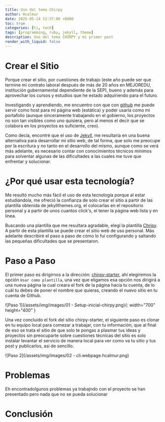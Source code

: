 ```yaml
---
title: Uso del tema Chirpy
author: Hcalmur
date: 2025-05-14 12:37:00 +0800
toc: true
categories: [ti, tech]
tags: [programming, ruby, jekyll, theme]
description: Uso del tema CHIRPY y mi primer post
render_with_liquid: false
---
```


# Crear el Sitio

Porque crear el sitio, por cuestiones de trabajo (este año puede ser que termine mi contrato laboral después de más de 20 años en MEJOREDU, institución gubernamental dependiente de la SEP), bueno y además para aprovechar los cursos y estudios que he estado adquiriendo para el futuro.

Investigando y aprendiendo, me encuentro con que con [github](https://github.com) me puede servir como host para mi página web (estática) y poder usarla como mi portafolio (aunque sinceramente trabajando en el gobierno, los proyectos no son tan visibles como uno quisiera, pero al menos el decir que se colabora en los proyectos es suficiente, creo).

Como decía, encontré que el uso de [Jekyll](https://jekyllrb.com/), me resultaría en una buena alternativa para desarrollar mi sitio web, de tal forma, que solo me preocupe por la escritura y no tanto en el desarrollo del mismo, aunque como se verá más adelante, es necesario contar con conocimientos técnicos mínimos para solventar algunas de las dificultades a las cuales me tuve que enfrentar y solucionar.


# ¿Por qué usar esta tecnología?

Me resultó mucho más fácil el uso de esta tecnología porque al estar estudiándola, me ofreció la confianza de solo crear el sitio a  partir de las plantilla obtenida de jekyllthemes.org, el colocarlas  en el repositorio personal y a partir de unos cuantos click's, el tener la página web lista y en línea.

Buscando una plantilla que me resultara agradable, elegí la plantilla [Chripy](https://github.com/cotes2020/chirpy-starter). A partir de esta plantilla se puede crear el sitio web de uso personal. Más adelante describiré el paso a paso de cómo lo fui configurando y saltando las pequeñas dificultades que se presentaron.

# Paso a Paso

El primer paso es dirigirnos a la dirección: [chirpy-starter](https://github.com/cotes2020/chirpy-starter), ahí elegiremos la opción  `Usar como plantilla`, una vez que eligamos esa opción nos dirigirá a una nueva página la cual creara el fork de la página hacía tu cuenta, de lo cuál tu debes de poner el nombre que quieras, creando el nuevo sitio en tu cuenta de Github.

![Paso 1](/assets/img/images/01 - Setup-inicial-chirpy.png){: width="700" height="400" }

Una vez concluido el fork del sitio chirpy-starter, el siguiente paso es clonar en tu equipo local para comezar a trabajar, con tu información, que al final de eso se trata el sitio de que solo te pongas a plasmar tus ideas y proyectos sin preocuparte sobre cuestiones técnicas del sitio es solo instalar levantar el servicio de manera local para ver como va tu sitio y tus post y publicarlos, asi de sencillo.

![Paso 2](/assets/img/images/02 - cli.webpage.hcalmur.png)



# Problemas

Eh encontradolgunos problemas ya trabajndo con el proyecto se han presentado pero nada que no se pueda solucionar




# Conclusión
